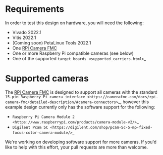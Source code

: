 # Requirements

In order to test this design on hardware, you will need the following:

* Vivado 2022.1
* Vitis 2022.1
* (Coming soon) PetaLinux Tools 2022.1
* One [RPi Camera FMC](https://camerafmc.com)
* One or more Raspberry Pi compatible cameras (see below)
* One of the supported `target boards <supported_carriers.html>`_


# Supported cameras

The [RPi Camera FMC] is designed to support all cameras with the standard
`15-pin Raspberry Pi camera interface <https://camerafmc.com/docs/rpi-camera-fmc/detailed-description/#camera-connectors>`_,
however this example design currently only has the software support for the following:

* `Raspberry Pi Camera Module 2 <https://www.raspberrypi.com/products/camera-module-v2/>`_
* `Digilent Pcam 5C <https://digilent.com/shop/pcam-5c-5-mp-fixed-focus-color-camera-module/>`_

We're working on developing software support for more cameras. If you'd like to help with
this effort, your pull requests are more than welcome.

[RPi Camera FMC]: https://camerafmc.com/docs/rpi-camera-fmc/overview/
